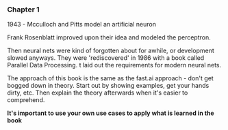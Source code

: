 ### Chapter 1

1943 - Mcculloch and Pitts model an artificial neuron

Frank Rosenblatt improved upon their idea and modeled the perceptron.

Then neural nets were kind of forgotten about for awhile, or development slowed anyways. They were 'rediscovered' in 1986 with a book called Parallel Data Processing. t laid out the requirements for modern neural nets.

The approach of this book is the same as the fast.ai approach - don't get bogged down in theory. Start out by showing examples, get your hands dirty, etc. Then explain the theory afterwards when it's easier to comprehend.

**It's important to use your own use cases to apply what is learned in the book**

